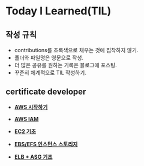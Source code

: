 # Today I Learned(TIL)

## 작성 규칙
- contributions를 초록색으로 채우는 것에 집착하지 않기.
- 폴더와 파일명은 영문으로 작성.
- 더 많은 공유를 원하는 기록은 블로그에 포스팅.
- 꾸준히 체계적으로 TIL 작성하기. 

## certificate developer

 - [**AWS 시작하기**](https://github.com/YeongJae0114/TIL/blob/main/AWS-Associate/AWS-Associate_3.md)

 - [**AWS IAM**](https://github.com/YeongJae0114/TIL/blob/main/AWS-Associate/AWS-Associate_4.md)

 - [**EC2 기초**](https://github.com/YeongJae0114/TIL/blob/main/AWS-Associate/AWS-Associate_5.md)

 - [**EBS/EFS 인스턴스 스토리지**](https://github.com/YeongJae0114/TIL/blob/main/AWS-Associate/AWS-Associate_6.md)

 - [**ELB + ASG 기초**](https://github.com/YeongJae0114/TIL/blob/main/AWS-Associate/AWS-Associate_7.md)
